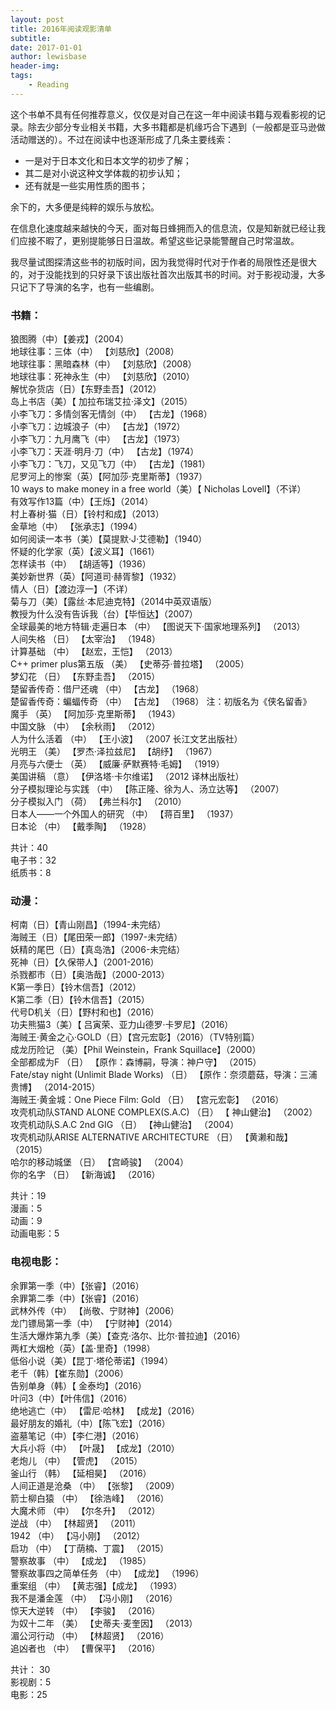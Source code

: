 ```yaml
---
layout: post
title: 2016年阅读观影清单
subtitle:
date: 2017-01-01
author: lewisbase
header-img:
tags: 
    - Reading
---
```

这个书单不具有任何推荐意义，仅仅是对自己在这一年中阅读书籍与观看影视的记录。除去少部分专业相关书籍，大多书籍都是机缘巧合下遇到（一般都是亚马逊做活动赠送的）。不过在阅读中也逐渐形成了几条主要线索：

* 一是对于日本文化和日本文学的初步了解；
* 其二是对小说这种文学体裁的初步认知；
* 还有就是一些实用性质的图书；

余下的，大多便是纯粹的娱乐与放松。

在信息化速度越来越快的今天，面对每日蜂拥而入的信息流，仅是知新就已经让我们应接不暇了，更别提能够日日温故。希望这些记录能警醒自己时常温故。

我尽量试图探清这些书的初版时间，因为我觉得时代对于作者的局限性还是很大的，对于没能找到的只好录下该出版社首次出版其书的时间。对于影视动漫，大多只记下了导演的名字，也有一些编剧。

### 书籍：

狼图腾（中）【姜戎】（2004）  
地球往事：三体（中） 【刘慈欣】（2008）  
地球往事：黑暗森林（中） 【刘慈欣】（2008）  
地球往事：死神永生（中） 【刘慈欣】（2010）  
解忧杂货店（日）【东野圭吾】（2012）  
岛上书店（美）【 加拉布瑞艾拉·泽文】（2015）  
小李飞刀：多情剑客无情剑（中） 【古龙】（1968）  
小李飞刀：边城浪子（中） 【古龙】（1972）  
小李飞刀：九月鹰飞（中） 【古龙】（1973）  
小李飞刀：天涯·明月·刀（中） 【古龙】（1974）  
小李飞刀：飞刀，又见飞刀（中） 【古龙】（1981）  
尼罗河上的惨案（英）【阿加莎·克里斯蒂】（1937）  
10 ways to make money in a free world（美）【 Nicholas Lovell】（不详）  
有效写作13篇（中）【王烁】（2014）  
村上春树·猫（日）【铃村和成】（2013）  
金草地（中） 【张承志】（1994）  
如何阅读一本书（美）【莫提默·J·艾德勒】（1940）  
怀疑的化学家（英）【波义耳】（1661）  
怎样读书（中） 【胡适等】（1936）  
美妙新世界（英）【阿道司·赫胥黎】（1932）  
情人（日）【渡边淳一】（不详）  
菊与刀（美）【露丝·本尼迪克特】（2014中英双语版）  
教授为什么没有告诉我（台）【毕恒达】（2007）  
全球最美的地方特辑·走遍日本 （中） 【图说天下·国家地理系列】 （2013）  
人间失格 （日） 【太宰治】 （1948）  
计算基础 （中） 【赵宏，王恺】 （2013）  
C++ primer plus第五版 （美） 【史蒂芬·普拉塔】 （2005）  
梦幻花 （日） 【东野圭吾】 （2015）  
楚留香传奇：借尸还魂 （中） 【古龙】 （1968）  
楚留香传奇：蝙蝠传奇 （中） 【古龙】 （1968） 注：初版名为《侠名留香》  
魔手 （英） 【阿加莎·克里斯蒂】 （1943）  
中国文脉 （中） 【余秋雨】 （2012）  
人为什么活着 （中） 【王小波】 （2007 长江文艺出版社）  
光明王 （美） 【罗杰·泽拉兹尼】 【胡纾】 （1967）  
月亮与六便士 （英） 【威廉·萨默赛特·毛姆】 （1919）  
美国讲稿 （意） 【伊洛塔·卡尔维诺】 （2012 译林出版社）  
分子模拟理论与实践 （中） 【陈正隆、徐为人、汤立达等】 （2007）  
分子模拟入门 （荷） 【弗兰科尔】 （2010）  
日本人——一个外国人的研究 （中） 【蒋百里】 （1937）  
日本论 （中） 【戴季陶】 （1928）  

共计：40  
电子书：32  
纸质书：8  


### 动漫：

柯南（日）【青山刚昌】（1994-未完结）  
海贼王（日）【尾田荣一郎】（1997-未完结）  
妖精的尾巴（日）【真岛浩】（2006-未完结）  
死神（日）【久保带人】（2001-2016）  
杀戮都市（日）【奥浩哉】（2000-2013）  
K第一季日）【铃木信吾】（2012）  
K第二季（日）【铃木信吾】（2015）  
代号D机关（日）【野村和也】（2016）  
功夫熊猫3（美）【 吕寅荣、亚力山德罗·卡罗尼】（2016）  
海贼王·黄金之心·GOLD（日）【宫元宏彰】（2016）（TV特别篇）  
成龙历险记 （美）【Phil Weinstein，Frank Squillace】（2000）  
全部都成为F （日） 【原作：森博嗣，导演：神户守】 （2015）  
Fate/stay night (Unlimit Blade Works) （日） 【原作：奈须蘑菇，导演：三浦贵博】 （2014-2015）  
海贼王·黄金城：One Piece Film: Gold （日） 【宫元宏彰】 （2016）  
攻壳机动队STAND ALONE COMPLEX(S.A.C) （日） 【 神山健治】 （2002）  
攻壳机动队S.A.C 2nd GIG （日） 【神山健治】 （2004）  
攻壳机动队ARISE ALTERNATIVE ARCHITECTURE （日） 【黄濑和哉】 （2015）  
哈尔的移动城堡 （日） 【宫崎骏】 （2004）  
你的名字 （日） 【新海诚】 （2016）  

共计：19  
漫画：5  
动画：9  
动画电影：5  


### 电视电影：

余罪第一季（中）【张睿】（2016）  
余罪第二季（中）【张睿】（2016）  
武林外传（中） 【尚敬、宁财神】（2006）  
龙门镖局第一季（中） 【宁财神】（2014）  
生活大爆炸第九季（美）【查克·洛尔、比尔·普拉迪】（2016）  
两杠大烟枪（英）【盖·里奇】（1998）  
低俗小说（美）【昆丁·塔伦蒂诺】（1994）  
老千（韩）【崔东勋】（2006）  
告别单身（韩）【 金泰均】（2016）  
叶问3（中）【叶伟信】（2016）  
绝地逃亡（中） 【雷尼·哈林】 【成龙】（2016）  
最好朋友的婚礼（中）【陈飞宏】（2016）  
盗墓笔记（中）【李仁港】（2016）  
大兵小将（中） 【叶晟】 【成龙】（2010）  
老炮儿 （中） 【管虎】 （2015）  
釜山行 （韩） 【延相昊】 （2016）  
人间正道是沧桑 （中） 【张黎】 （2009）  
箭士柳白猿 （中） 【徐浩峰】 （2016）  
大魔术师 （中） 【尔冬升】 （2012）  
逆战 （中） 【林超贤】 （2011）  
1942 （中） 【冯小刚】 （2012）  
启功 （中） 【丁荫楠、丁震】 （2015）  
警察故事 （中） 【成龙】 （1985）  
警察故事四之简单任务 （中） 【成龙】 （1996）  
重案组 （中） 【黄志强】【成龙】 （1993）  
我不是潘金莲 （中） 【冯小刚】 （2016）  
惊天大逆转 （中） 【李骏】 （2016）  
为奴十二年 （美） 【史蒂夫·麦奎因】 （2013）  
湄公河行动 （中） 【林超贤】 （2016）  
追凶者也 （中） 【曹保平】 （2016）  

共计： 30  
影视剧：5  
电影：25  

